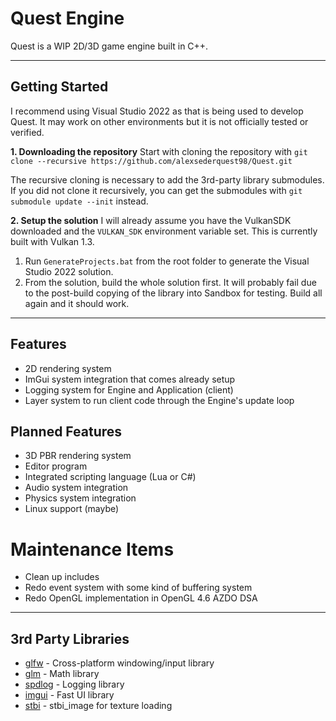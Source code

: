 # Quest Engine
Quest is a WIP 2D/3D game engine built in C++.

***
## Getting Started
I recommend using Visual Studio 2022 as that is being used to develop Quest. It may work on other environments but it is not officially tested or verified.

**1. Downloading the repository**
Start with cloning the repository with `git clone --recursive https://github.com/alexsederquest98/Quest.git`

The recursive cloning is necessary to add the 3rd-party library submodules. If you did not clone it recursively, you can get the submodules with `git submodule update --init` instead.

**2. Setup the solution**
I will already assume you have the VulkanSDK downloaded and the `VULKAN_SDK` environment variable set. This is currently built with Vulkan 1.3.

1. Run `GenerateProjects.bat` from the root folder to generate the Visual Studio 2022 solution.
2. From the solution, build the whole solution first. It will probably fail due to the post-build copying of the library into Sandbox for testing. Build all again and it should work.

***
## Features
- 2D rendering system
- ImGui system integration that comes already setup
- Logging system for Engine and Application (client)
- Layer system to run client code through the Engine's update loop

## Planned Features
- 3D PBR rendering system
- Editor program
- Integrated scripting language (Lua or C#)
- Audio system integration
- Physics system integration
- Linux support (maybe)

# Maintenance Items
- Clean up includes
- Redo event system with some kind of buffering system
- Redo OpenGL implementation in OpenGL 4.6 AZDO DSA 

***
## 3rd Party Libraries
- [glfw](https://github.com/glfw/glfw) - Cross-platform windowing/input library
- [glm](https://github.com/g-truc/glm) - Math library
- [spdlog](https://github.com/gabime/spdlog) - Logging library
- [imgui](https://github.com/ocornut/imgui) - Fast UI library
- [stbi](https://github.com/nothings/stb) - stbi_image for texture loading